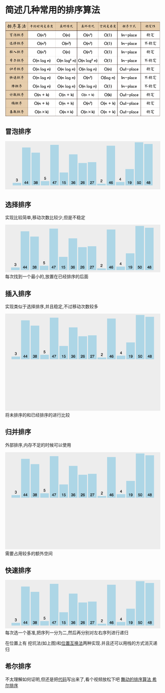 # 简述几种常用的排序算法

![排序算法](../pic/sort-info.png)

## 冒泡排序

![冒泡排序](../pic/Bubble_Sort.gif)
## 选择排序

实现比较简单,移动次数比较少,但是不稳定

![选择排序](../pic/Selection_Sort.gif)
每次找到一个最小的,放置在已经排序的后面
## 插入排序

实现类似于选择排序,并且稳定,不过移动次数较多

![插入排序](../pic/Insertion_Sort.gif)
将未排序的和已经排序的进行比较

## 归并排序

外部排序,内存不足的时候可以使用

![归并排序](../pic/Merge_Sort.gif)
需要占用较多的额外空间

## 快速排序
![归并排序](../pic/Quick_Sort.gif)
每次选一个基准,把序列一分为二,然后再分别对左右序列进行递归

在位置上有 挖坑法(如上图)和[位置互换法](https://www.bilibili.com/video/av17004952)两种实现.并且还可以用栈的方式消灭递归

## 希尔排序

不太理解如何证明,但还是把[代码](https://github.com/changdy/demo/blob/master/algorithm/src/test/java/sort/SortTest.java)写出来了,看个视频放松下吧 [舞动的排序算法 希尔排序](https://www.bilibili.com/video/av17004970)